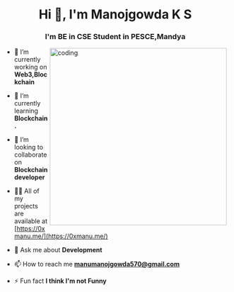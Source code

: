 
<h1 align="center">Hi 👋, I'm Manojgowda K S</h1>
<h3 align="center">I'm BE in CSE Student in PESCE,Mandya</h3>
<img align="right" width="400"  alt="coding" src="https://media.giphy.com/media/L1R1tvI9svkIWwpVYr/giphy.gif">

- 🔭 I’m currently working on **Web3,Blockchain**

- 🌱 I’m currently learning **Blockchain.**

- 👯 I’m looking to collaborate on **Blockchain developer**

- 👨‍💻 All of my projects are available at [https://0xmanu.me/](https://0xmanu.me/)

- 💬 Ask me about **Development**

- 📫 How to reach me **manumanojgowda570@gmail.com**

- ⚡ Fun fact **I think I'm not Funny**

